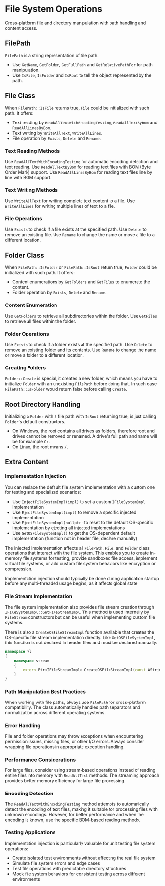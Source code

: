 # File System Operations

Cross-platform file and directory manipulation with path handling and content access.

## FilePath

`FilePath` is a string representation of file path.

- Use `GetName`, `GetFolder`, `GetFullPath` and `GetRelativePathFor` for path manipulation.
- Use `IsFile`, `IsFolder` and `IsRoot` to tell the object represented by the path.

## File Class

When `FilePath::IsFile` returns true, `File` could be initialized with such path. It offers:

- Text reading by `ReadAllTextWithEncodingTesting`, `ReadAllTextByBom` and `ReadAllLinesByBom`.
- Text writing by `WriteAllText`, `WriteAllLines`.
- File operation by `Exists`, `Delete` and `Rename`.

### Text Reading Methods

Use `ReadAllTextWithEncodingTesting` for automatic encoding detection and text reading.
Use `ReadAllTextByBom` for reading text files with BOM (Byte Order Mark) support.
Use `ReadAllLinesByBom` for reading text files line by line with BOM support.

### Text Writing Methods

Use `WriteAllText` for writing complete text content to a file.
Use `WriteAllLines` for writing multiple lines of text to a file.

### File Operations

Use `Exists` to check if a file exists at the specified path.
Use `Delete` to remove an existing file.
Use `Rename` to change the name or move a file to a different location.

## Folder Class

When `FilePath::IsFolder` or `FilePath::IsRoot` return true, `Folder` could be initialized with such path. It offers:

- Content enumerations by `GetFolders` and `GetFiles` to enumerate the content.
- Folder operation by `Exists`, `Delete` and `Rename`.

### Content Enumeration

Use `GetFolders` to retrieve all subdirectories within the folder.
Use `GetFiles` to retrieve all files within the folder.

### Folder Operations

Use `Exists` to check if a folder exists at the specified path.
Use `Delete` to remove an existing folder and its contents.
Use `Rename` to change the name or move a folder to a different location.

### Creating Folders

`Folder::Create` is special, it creates a new folder, which means you have to initialize `Folder` with an unexisting `FilePath` before doing that. In such case `FilePath::IsFolder` would return false before calling `Create`.

## Root Directory Handling

Initializing a `Folder` with a file path with `IsRoot` returning true, is just calling `Folder`'s default constructors.

- On Windows, the root contains all drives as folders, therefore root and drives cannot be removed or renamed. A drive's full path and name will be for example `C:`.
- On Linux, the root means `/`.

## Extra Content

### Implementation Injection

You can replace the default file system implementation with a custom one for testing and specialized scenarios:

- Use `InjectFileSystemImpl(impl)` to set a custom `IFileSystemImpl` implementation
- Use `EjectFileSystemImpl(impl)` to remove a specific injected implementation
- Use `EjectFileSystemImpl(nullptr)` to reset to the default OS-specific implementation by ejecting all injected implementations
- Use `GetOSFileSystemImpl()` to get the OS-dependent default implementation (function not in header file, declare manually)

The injected implementation affects all `FilePath`, `File`, and `Folder` class operations that interact with the file system. This enables you to create in-memory file systems for testing, provide sandboxed file access, implement virtual file systems, or add custom file system behaviors like encryption or compression.

Implementation injection should typically be done during application startup before any multi-threaded usage begins, as it affects global state.

### File Stream Implementation

The file system implementation also provides file stream creation through `IFileSystemImpl::GetFileStreamImpl`. This method is used internally by `FileStream` constructors but can be useful when implementing custom file systems.

There is also a `CreateOSFileStreamImpl` function available that creates the OS-specific file stream implementation directly. Like `GetOSFileSystemImpl`, this function is not declared in header files and must be declared manually:

```cpp
namespace vl
{
    namespace stream
    {
        extern Ptr<IFileStreamImpl> CreateOSFileStreamImpl(const WString& fileName, FileStream::AccessRight accessRight);
    }
}
```

### Path Manipulation Best Practices

When working with file paths, always use `FilePath` for cross-platform compatibility. The class automatically handles path separators and normalization across different operating systems.

### Error Handling

File and folder operations may throw exceptions when encountering permission issues, missing files, or other I/O errors. Always consider wrapping file operations in appropriate exception handling.

### Performance Considerations

For large files, consider using stream-based operations instead of reading entire files into memory with `ReadAllText` methods. The streaming approach provides better memory efficiency for large file processing.

### Encoding Detection

The `ReadAllTextWithEncodingTesting` method attempts to automatically detect the encoding of text files, making it suitable for processing files with unknown encodings. However, for better performance and when the encoding is known, use the specific BOM-based reading methods.

### Testing Applications

Implementation injection is particularly valuable for unit testing file system operations:

- Create isolated test environments without affecting the real file system
- Simulate file system errors and edge cases
- Test file operations with predictable directory structures
- Mock file system behaviors for consistent testing across different environments